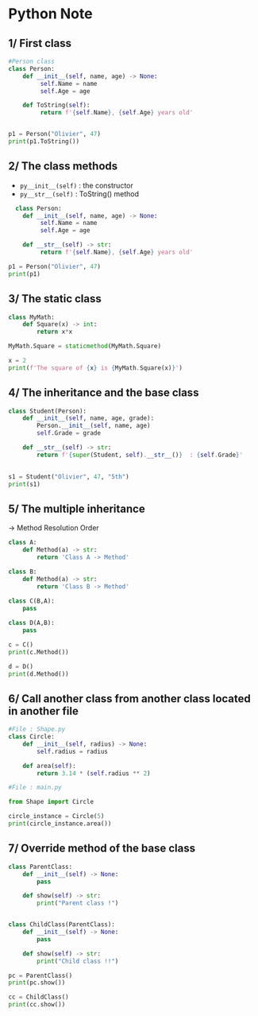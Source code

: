 # Python Note

## 1/ First class

```py
#Person class
class Person:
    def __init__(self, name, age) -> None:
         self.Name = name
         self.Age = age

    def ToString(self):
         return f'{self.Name}, {self.Age} years old'


p1 = Person("Olivier", 47)
print(p1.ToString())
```

## 2/ The class methods
- ```py__init__(self)``` : the constructor
- ```py__str__(self)``` : ToString() method

```py
  class Person:
    def __init__(self, name, age) -> None:
         self.Name = name
         self.Age = age

    def __str__(self) -> str:
         return f'{self.Name}, {self.Age} years old'

p1 = Person("Olivier", 47)
print(p1)
```

## 3/ The static class

```py
class MyMath:
    def Square(x) -> int:
        return x*x

MyMath.Square = staticmethod(MyMath.Square)

x = 2
print(f'The square of {x} is {MyMath.Square(x)}')
```

## 4/ The inheritance and the base class

```py
class Student(Person):
    def __init__(self, name, age, grade):
        Person.__init__(self, name, age)
        self.Grade = grade

    def __str__(self) -> str:
        return f'{super(Student, self).__str__()}  : {self.Grade}'
        

s1 = Student("Olivier", 47, "5th")
print(s1)
```

## 5/ The multiple inheritance

-> Method Resolution Order

```py
class A:
    def Method(a) -> str:
        return 'Class A -> Method'

class B:
    def Method(a) -> str:
        return 'Class B -> Method'
    
class C(B,A):
    pass

class D(A,B):
    pass

c = C()
print(c.Method())

d = D()
print(d.Method())
```
## 6/ Call another class from another class located in another file

```py
#File : Shape.py
class Circle:
    def __init__(self, radius) -> None:
        self.radius = radius

    def area(self):
        return 3.14 * (self.radius ** 2)    
```

```py
#File : main.py

from Shape import Circle

circle_instance = Circle(5)
print(circle_instance.area())
```

## 7/ Override method of the base class

```py
class ParentClass:
    def __init__(self) -> None:
        pass

    def show(self) -> str:
        print("Parent class !") 


class ChildClass(ParentClass):
    def __init__(self) -> None:
        pass

    def show(self) -> str:
        print("Child class !!") 

pc = ParentClass()
print(pc.show())        

cc = ChildClass()
print(cc.show())
```

